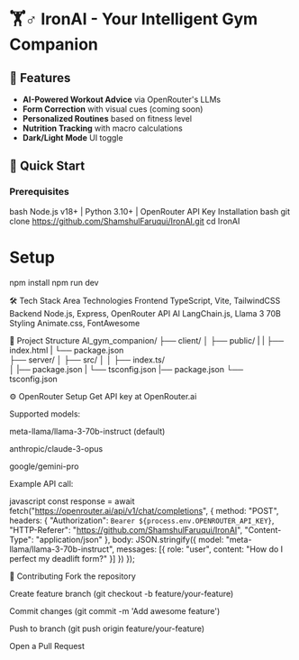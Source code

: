 # 🏋️♂️ IronAI - Your Intelligent Gym Companion

## 🌟 Features
- **AI-Powered Workout Advice** via OpenRouter's LLMs
- **Form Correction** with visual cues (coming soon)
- **Personalized Routines** based on fitness level
- **Nutrition Tracking** with macro calculations
- **Dark/Light Mode** UI toggle

## 🚀 Quick Start

### Prerequisites
bash
Node.js v18+ | Python 3.10+ | OpenRouter API Key
Installation
bash
git clone https://github.com/ShamshulFaruqui/IronAI.git
cd IronAI

# Setup
npm install
npm run dev

🛠️ Tech Stack
Area	Technologies
Frontend	TypeScript, Vite, TailwindCSS
Backend	Node.js, Express, OpenRouter API
AI	LangChain.js, Llama 3 70B
Styling	Animate.css, FontAwesome

📂 Project Structure
AI_gym_companion/
├── client/
│   ├── public/
|   |   ├── index.html
|   └── package.json        
├── server/
│   ├── src/
│   │   ├── index.ts/    
│   |── package.json
|   └── tsconfig.json
|── package.json
└── tsconfig.json

⚙️ OpenRouter Setup
Get API key at OpenRouter.ai

Supported models:

meta-llama/llama-3-70b-instruct (default)

anthropic/claude-3-opus

google/gemini-pro

Example API call:

javascript
const response = await fetch("https://openrouter.ai/api/v1/chat/completions", {
  method: "POST",
  headers: {
    "Authorization": `Bearer ${process.env.OPENROUTER_API_KEY}`,
    "HTTP-Referer": "https://github.com/ShamshulFaruqui/IronAI",
    "Content-Type": "application/json"
  },
  body: JSON.stringify({
    model: "meta-llama/llama-3-70b-instruct",
    messages: [{ role: "user", content: "How do I perfect my deadlift form?" }]
  })
});

🤝 Contributing
Fork the repository

Create feature branch (git checkout -b feature/your-feature)

Commit changes (git commit -m 'Add awesome feature')

Push to branch (git push origin feature/your-feature)

Open a Pull Request
